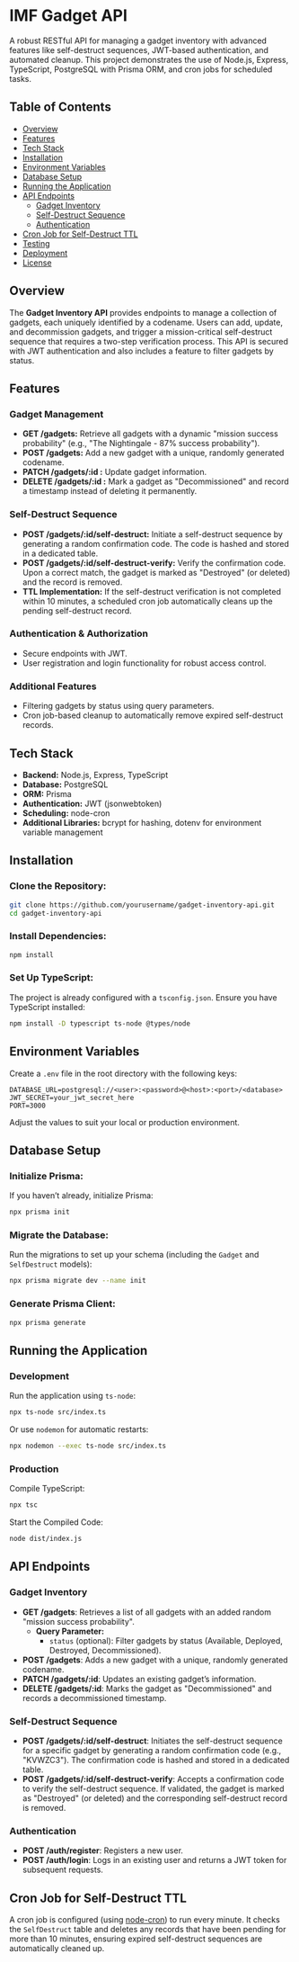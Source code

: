 # IMF Gadget API

A robust RESTful API for managing a gadget inventory with advanced features like self-destruct sequences, JWT-based authentication, and automated cleanup. This project demonstrates the use of Node.js, Express, TypeScript, PostgreSQL with Prisma ORM, and cron jobs for scheduled tasks.

## Table of Contents

- [Overview](#overview)
- [Features](#features)
- [Tech Stack](#tech-stack)
- [Installation](#installation)
- [Environment Variables](#environment-variables)
- [Database Setup](#database-setup)
- [Running the Application](#running-the-application)
- [API Endpoints](#api-endpoints)
  - [Gadget Inventory](#gadget-inventory)
  - [Self-Destruct Sequence](#self-destruct-sequence)
  - [Authentication](#authentication)
- [Cron Job for Self-Destruct TTL](#cron-job-for-self-destruct-ttl)
- [Testing](#testing)
- [Deployment](#deployment)
- [License](#license)

## Overview

The **Gadget Inventory API** provides endpoints to manage a collection of gadgets, each uniquely identified by a codename. Users can add, update, and decommission gadgets, and trigger a mission-critical self-destruct sequence that requires a two-step verification process. This API is secured with JWT authentication and also includes a feature to filter gadgets by status.

## Features

### Gadget Management

- **GET /gadgets:** Retrieve all gadgets with a dynamic "mission success probability" (e.g., "The Nightingale - 87% success probability").
- **POST /gadgets:** Add a new gadget with a unique, randomly generated codename.
- **PATCH /gadgets/:id :** Update gadget information.
- **DELETE /gadgets/:id :** Mark a gadget as "Decommissioned" and record a timestamp instead of deleting it permanently.

### Self-Destruct Sequence

- **POST /gadgets/:id/self-destruct:** Initiate a self-destruct sequence by generating a random confirmation code. The code is hashed and stored in a dedicated table.
- **POST /gadgets/:id/self-destruct-verify:** Verify the confirmation code. Upon a correct match, the gadget is marked as "Destroyed" (or deleted) and the record is removed.
- **TTL Implementation:** If the self-destruct verification is not completed within 10 minutes, a scheduled cron job automatically cleans up the pending self-destruct record.

### Authentication & Authorization

- Secure endpoints with JWT.
- User registration and login functionality for robust access control.

### Additional Features

- Filtering gadgets by status using query parameters.
- Cron job-based cleanup to automatically remove expired self-destruct records.

## Tech Stack

- **Backend:** Node.js, Express, TypeScript
- **Database:** PostgreSQL
- **ORM:** Prisma
- **Authentication:** JWT (jsonwebtoken)
- **Scheduling:** node-cron
- **Additional Libraries:** bcrypt for hashing, dotenv for environment variable management

## Installation

### Clone the Repository:

```bash
git clone https://github.com/yourusername/gadget-inventory-api.git
cd gadget-inventory-api
```

### Install Dependencies:

```bash
npm install
```

### Set Up TypeScript:

The project is already configured with a `tsconfig.json`. Ensure you have TypeScript installed:

```bash
npm install -D typescript ts-node @types/node
```

## Environment Variables

Create a `.env` file in the root directory with the following keys:

```env
DATABASE_URL=postgresql://<user>:<password>@<host>:<port>/<database>
JWT_SECRET=your_jwt_secret_here
PORT=3000
```

Adjust the values to suit your local or production environment.

## Database Setup

### Initialize Prisma:

If you haven’t already, initialize Prisma:

```bash
npx prisma init
```

### Migrate the Database:

Run the migrations to set up your schema (including the `Gadget` and `SelfDestruct` models):

```bash
npx prisma migrate dev --name init
```

### Generate Prisma Client:

```bash
npx prisma generate
```

## Running the Application

### Development

Run the application using `ts-node`:

```bash
npx ts-node src/index.ts
```

Or use `nodemon` for automatic restarts:

```bash
npx nodemon --exec ts-node src/index.ts
```

### Production

Compile TypeScript:

```bash
npx tsc
```

Start the Compiled Code:

```bash
node dist/index.js
```

## API Endpoints

### Gadget Inventory

- **GET /gadgets**: Retrieves a list of all gadgets with an added random "mission success probability".
  - **Query Parameter:**
    - `status` (optional): Filter gadgets by status (Available, Deployed, Destroyed, Decommissioned).
- **POST /gadgets**: Adds a new gadget with a unique, randomly generated codename.
- **PATCH /gadgets/:id**: Updates an existing gadget’s information.
- **DELETE /gadgets/:id**: Marks the gadget as "Decommissioned" and records a decommissioned timestamp.

### Self-Destruct Sequence

- **POST /gadgets/:id/self-destruct**: Initiates the self-destruct sequence for a specific gadget by generating a random confirmation code (e.g., "KVWZC3"). The confirmation code is hashed and stored in a dedicated table.
- **POST /gadgets/:id/self-destruct-verify**: Accepts a confirmation code to verify the self-destruct sequence. If validated, the gadget is marked as "Destroyed" (or deleted) and the corresponding self-destruct record is removed.

### Authentication

- **POST /auth/register**: Registers a new user.
- **POST /auth/login**: Logs in an existing user and returns a JWT token for subsequent requests.

## Cron Job for Self-Destruct TTL

A cron job is configured (using [node-cron](https://www.npmjs.com/package/node-cron)) to run every minute. It checks the `SelfDestruct` table and deletes any records that have been pending for more than 10 minutes, ensuring expired self-destruct sequences are automatically cleaned up.
